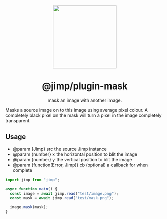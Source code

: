 <div align="center">
  <img width="200" height="200"
    src="https://s3.amazonaws.com/pix.iemoji.com/images/emoji/apple/ios-11/256/crayon.png">
  <h1>@jimp/plugin-mask</h1>
  <p>mask an image with another image.</p>
</div>

Masks a source image on to this image using average pixel colour. A completely black pixel on the mask will turn a pixel in the image completely transparent.

## Usage

- @param {Jimp} src the source Jimp instance
- @param {number} x the horizontal position to blit the image
- @param {number} y the vertical position to blit the image
- @param {function(Error, Jimp)} cb (optional) a callback for when complete

```js
import jimp from "jimp";

async function main() {
  const image = await jimp.read("test/image.png");
  const mask = await jimp.read("test/mask.png");

  image.mask(mask);
}
```
